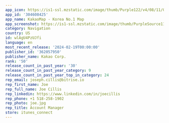 ```yaml
---
app_icon: https://is1-ssl.mzstatic.com/image/thumb/Purple122/v4/08/11/08/08110814-1398-b896-3147-5933c8f9d932/AppIcon-0-0-1x_U007emarketing-0-7-0-85-220.png/1024x1024bb.png
app_id: '304608425'
app_name: KakaoMap - Korea No.1 Map
app_screenshot: https://is1-ssl.mzstatic.com/image/thumb/PurpleSource116/v4/47/36/55/47365554-5237-b0b1-be4b-0ca3a8aa3675/dc0d124d-72d0-4b8b-a2e6-7b4d6c0f6478_1.png/1242x2688bb.png
category: Navigation
country: US
id: wlAgU4PzUJfi
language: en
most_recent_release: '2024-02-19T00:00:00'
publisher_id: '362057950'
publisher_name: Kakao Corp.
rank: '50'
release_count_in_past_year: '30'
release_count_in_past_year_category: 9
release_count_in_past_year_top_in_category: 24
rep_email: joseph.cillis@bitrise.io
rep_first_name: Joe
rep_full_name: Joe Cillis
rep_linkedin: https://www.linkedin.com/in/joecillis
rep_phone: +1 518-258-1902
rep_photo: joe.jpg
rep_title: Account Manager
store: itunes_connect
---
```

